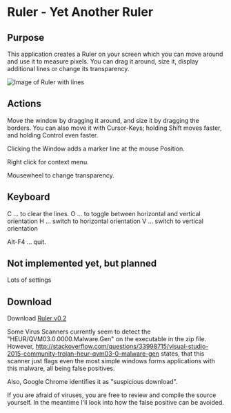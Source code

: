 # Ruler - Yet Another Ruler

## Purpose

This application creates a Ruler on your screen which you can move around and use it to measure pixels. You can drag it around, size it, display additional lines or change its transparency.

![Image of Ruler with lines](https://praschl.github.io/Ruler/withLines.png)

## Actions

Move the window by dragging it around, and size it by dragging the borders.
You can also move it with Cursor-Keys; holding Shift moves faster, and holding Control even faster.

Clicking the Window adds a marker line at the mouse Position.

Right click for context menu.

Mousewheel to change transparency.

## Keyboard

C ... to clear the lines.
O ... to toggle between horizontal and vertical orientation
H ... switch to horizontal orientation
V ... switch to vertical orientation

Alt-F4 ... quit.

## Not implemented yet, but planned

Lots of settings

## Download

Download [Ruler v0.2](https://praschl.github.com/Ruler/Ruler.zip)

Some Virus Scanners currently seem to detect the "HEUR/QVM03.0.0000.Malware.Gen" on the executable in the zip file. However, http://stackoverflow.com/questions/33998715/visual-studio-2015-community-trojan-heur-qvm03-0-malware-gen states, that this scanner just flags even the most simple windows forms applications with this malware, all being false positives.

Also, Google Chrome identifies it as "suspicious download".

If you are afraid of viruses, you are free to review and compile the source yourself. In the meantime I'll look into how the false positive can be avoided.

